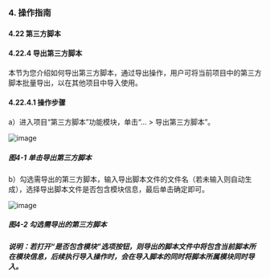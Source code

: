 ### 4. 操作指南

#### 4.22 第三方脚本

#### 4.22.4 导出第三方脚本

本节为您介绍如何导出第三方脚本，通过导出操作，用户可将当前项目中的第三方脚本批量导出，以在其他项目中导入使用。

#### 4.22.4.1 操作步骤

a）进入项目“第三方脚本”功能模块，单击“... > 导出第三方脚本”。

![image](https://user-images.githubusercontent.com/79617492/200262406-2b1f5132-ac50-4d04-8071-36bd3d28e3e2.png)

##### 图4-1 单击导出第三方脚本

b）勾选需导出的第三方脚本，输入导出脚本文件的文件名（若未输入则自动生成），选择导出脚本文件是否包含模块信息，最后单击确定即可。

![image](https://user-images.githubusercontent.com/79617492/200262426-96b7a88d-3813-44c5-aade-1cf134a3463e.png)

##### 图4-2 勾选需导出的第三方脚本

##### 说明：若打开“是否包含模块”选项按钮，则导出的脚本文件中将包含当前脚本所在模块信息，后续执行导入操作时，会在导入脚本的同时将脚本所属模块同时导入。
